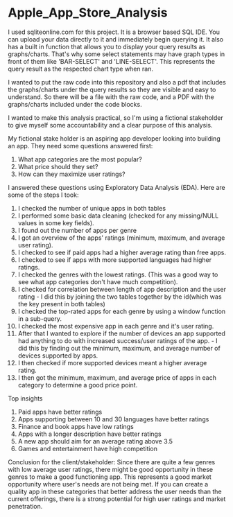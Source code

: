 # Apple_App_Store_Analysis

I used sqliteonline.com for this project. It is a browser based SQL IDE. You can upload your data directly to it and immediately begin querying it.
It also has a built in function that allows you to display your query results as graphs/charts. That's why some select statements may have graph types 
in front of them like 'BAR-SELECT' and 'LINE-SELECT'. This represents the query result as the respected chart type when ran.

I wanted to put the raw code into this repository and also a pdf that includes the graphs/charts under the query results so they are visible and easy to understand.
So there will be a file with the raw code, and a PDF with the graphs/charts included under the code blocks.

I wanted to make this analysis practical, so I'm using a fictional stakeholder to give myself some accountability and a clear purpose of this analysis. 

My fictional stake holder is an aspiring app developer looking into building an app. They need some questions answered first:
1) What app categories are the most popular? 
2) What price should they set? 
3) How can they maximize user ratings?

I answered these questions using Exploratory Data Analysis (EDA). 
Here are some of the steps I took:
1) I checked the number of unique apps in both tables
2) I performed some basic data cleaning (checked for any missing/NULL values in some key fields).
3) I found out the number of apps per genre
4) I got an overview of the apps' ratings (minimum, maximum, and average user rating).
5) I checked to see if paid apps had a higher average rating than free apps.
6) I checked to see if apps with more supported languages had higher ratings.
7) I checked the genres with the lowest ratings. (This was a good way to see what app categories don't have much competition).
8) I checked for correlation between length of app description and the user rating
        - I did this by joining the two tables together by the id(which was the key present in both tables)
9) I checked the top-rated apps for each genre by using a window function in a sub-query.
10) I checked the most expensive app in each genre and it's user rating.
11) After that I wanted to explore if the number of devices an app supported had anything to do with increased success/user ratings of the app.
        - I did this by finding out the minimum, maximum, and average number of devices supported by apps.
12) I then checked if more supported devices meant a higher average rating.
13) I then got the minimum, maximum, and average price of apps in each category to determine a good price point.

Top insights 
1) Paid apps have better ratings 
2) Apps supporting between 10 and 30 languages have better ratings 
3) Finance and book apps have low ratings 
4) Apps with a longer description have better ratings 
5) A new app should aim for an average rating above 3.5 
6) Games and entertainment have high competition

Conclusion for the client/stakeholder:
Since there are quite a few genres with low average user ratings, there might be good opportunity in these genres to make a good functioning app.
This represents a good market opportunity where user's needs are not being met. If you can create a quality app in these categories that better address the user needs than the current offerings,
there is a strong potential for high user ratings and market penetration. 
